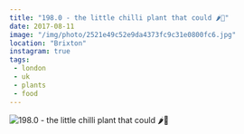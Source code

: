 ```yaml
---
title: "198.0 - the little chilli plant that could 🌶💪"
date: 2017-08-11
image: "/img/photo/2521e49c52e9da4373fc9c31e0800fc6.jpg"
location: "Brixton"
instagram: true
tags:
 - london
 - uk
 - plants
 - food
---
```


![198.0 - the little chilli plant that could 🌶💪](/img/photo/2521e49c52e9da4373fc9c31e0800fc6.jpg)
